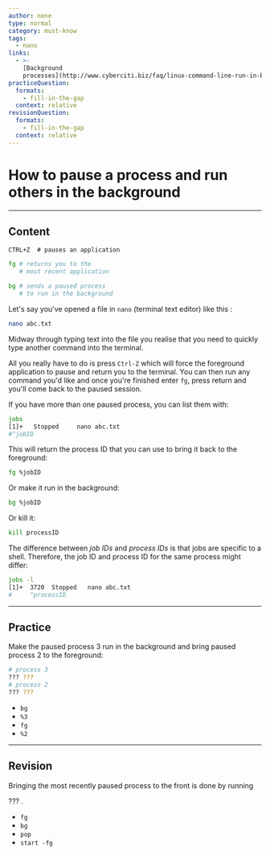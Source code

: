 ```yaml
---
author: nene
type: normal
category: must-know
tags:
  - nano
links:
  - >-
    [Background
    processes](http://www.cyberciti.biz/faq/linux-command-line-run-in-background/){website}
practiceQuestion:
  formats:
    - fill-in-the-gap
  context: relative
revisionQuestion:
  formats:
    - fill-in-the-gap
  context: relative
---
```


# How to pause a process and run others in the background


---

## Content

```plain-text
CTRL+Z  # pauses an application
```

```bash
fg # returns you to the
   # most recent application

bg # sends a paused process
   # to run in the background
```

Let's say you've opened a file in `nano` (terminal text editor) like this :

```bash
nano abc.txt
```

Midway through typing text into the file you realise that you need to quickly type another command into the terminal. 

All you really have to do is press `Ctrl-Z` which will force the foreground application to pause and return you to the terminal. You can then run any command you'd like and once you're finished enter `fg`, press return and you'll come back to the paused session.

If you have more than one paused process, you can list them with:

```bash
jobs
[1]+   Stopped     nano abc.txt
#^jobID
```

This will return the process ID that you can use to bring it back to the foreground:

```bash
fg %jobID
```

Or make it run in the background:

```bash
bg %jobID
```

Or kill it:

```bash
kill processID
```

The difference between *job IDs* and *process IDs* is that jobs are specific to a shell. Therefore, the job ID and process ID for the same process might differ:

```bash
jobs -l
[1]+  3720  Stopped   nano abc.txt 
#     ^processID
```


---

## Practice

Make the paused process 3 run in the background and bring paused process 2 to the foreground:

```bash
# process 3
??? ??? 
# process 2
??? ??? 
```

- `bg`
- `%3`
- `fg`
- `%2`


---

## Revision

Bringing the most recently paused process to the front is done by running 

??? .

- `fg`
- `bg`
- `pop`
- `start -fg`
